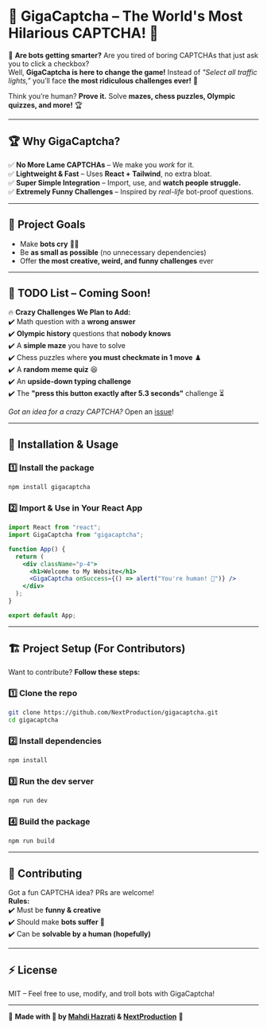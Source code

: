 # 🧠 GigaCaptcha – The World's Most Hilarious CAPTCHA! 🤣
 
 🚀 **Are bots getting smarter?** Are you tired of boring CAPTCHAs that just ask you to click a checkbox?  
 Well, **GigaCaptcha is here to change the game!** Instead of *"Select all traffic lights,"* you’ll face **the most ridiculous challenges ever!** 🤯
 
 Think you’re human? **Prove it.** Solve **mazes, chess puzzles, Olympic quizzes, and more!** 🏆  
 
 ---
 
 ## 🏆 **Why GigaCaptcha?**
 ✅ **No More Lame CAPTCHAs** – We make you *work* for it.  
 ✅ **Lightweight & Fast** – Uses **React + Tailwind**, no extra bloat.  
 ✅ **Super Simple Integration** – Import, use, and **watch people struggle.**  
 ✅ **Extremely Funny Challenges** – Inspired by *real-life* bot-proof questions.  
 
 ---
 
 ## 🎯 **Project Goals**
 - Make **bots cry** 🤖💀  
 - Be **as small as possible** (no unnecessary dependencies)  
 - Offer **the most creative, weird, and funny challenges** ever  
 
 ---
 
 ## 📝 **TODO List – Coming Soon!**
 🔥 **Crazy Challenges We Plan to Add:**  
 ✔️ Math question with a **wrong answer**  
 ✔️ **Olympic history** questions that **nobody knows**  
 ✔️ A **simple maze** you have to solve  
 ✔️ Chess puzzles where **you must checkmate in 1 move** ♟️  
 ✔️ A **random meme quiz** 😆  
 ✔️ An **upside-down typing challenge**  
 ✔️ The **"press this button exactly after 5.3 seconds"** challenge ⏳  
 
 *Got an idea for a crazy CAPTCHA?* Open an [issue](https://github.com/NextProduction/gigacaptcha/issues)!  
 
 ---
 
 ## 🚀 **Installation & Usage**
 ### **1️⃣ Install the package**
 ```sh
 npm install gigacaptcha
 ```
 
 ### **2️⃣ Import & Use in Your React App**
 ```jsx
 import React from "react";
 import GigaCaptcha from "gigacaptcha";
 
 function App() {
   return (
     <div className="p-4">
       <h1>Welcome to My Website</h1>
       <GigaCaptcha onSuccess={() => alert("You're human! 🎉")} />
     </div>
   );
 }
 
 export default App;
 ```
 
 ---
 
 ## 🏗️ **Project Setup (For Contributors)**
 Want to contribute? **Follow these steps:**  
 
 ### **1️⃣ Clone the repo**
 ```sh
 git clone https://github.com/NextProduction/gigacaptcha.git
 cd gigacaptcha
 ```
 
 ### **2️⃣ Install dependencies**
 ```sh
 npm install
 ```
 
 ### **3️⃣ Run the dev server**
 ```sh
 npm run dev
 ```
 
 ### **4️⃣ Build the package**
 ```sh
 npm run build
 ```
 
 ---
 
 ## 🤝 **Contributing**
 Got a fun CAPTCHA idea? PRs are welcome!  
 **Rules:**  
 ✔️ Must be **funny & creative**  
 ✔️ Should make **bots suffer** 🤖  
 ✔️ Can be **solvable by a human (hopefully)**  
 
 ---
 
 ## ⚡ **License**
 MIT – Feel free to use, modify, and troll bots with GigaCaptcha!  
 
 ---
 
 🚀 **Made with 🤣 by [Mahdi Hazrati](https://github.com/mahdi-hazrati) & [NextProduction](https://github.com/NextProduction)** 🚀
 ```